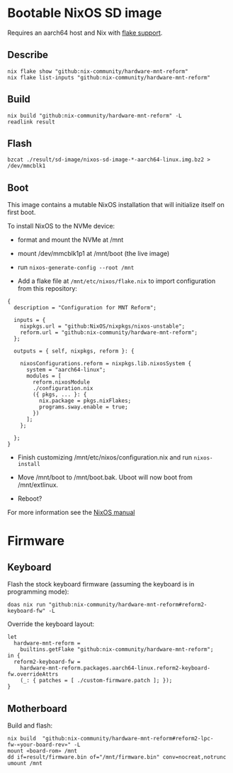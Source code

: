 # Bootable NixOS SD image

Requires an aarch64 host and Nix with [flake support](https://www.tweag.io/blog/2020-05-25-flakes/).

## Describe
```
nix flake show "github:nix-community/hardware-mnt-reform"
nix flake list-inputs "github:nix-community/hardware-mnt-reform"
```

## Build
```
nix build "github:nix-community/hardware-mnt-reform" -L
readlink result
```

## Flash
```
bzcat ./result/sd-image/nixos-sd-image-*-aarch64-linux.img.bz2 > /dev/mmcblk1
```

## Boot

This image contains a mutable NixOS installation that will initialize itself on first boot.

To install NixOS to the NVMe device:
* format and mount the NVMe at /mnt
* mount /dev/mmcblk1p1 at /mnt/boot (the live image)
* run `nixos-generate-config --root /mnt`

* Add a flake file at `/mnt/etc/nixos/flake.nix` to import configuration from this repository:
```
{
  description = "Configuration for MNT Reform";

  inputs = {
    nixpkgs.url = "github:NixOS/nixpkgs/nixos-unstable";
    reform.url = "github:nix-community/hardware-mnt-reform";
  };

  outputs = { self, nixpkgs, reform }: {

    nixosConfigurations.reform = nixpkgs.lib.nixosSystem {
      system = "aarch64-linux";
      modules = [
        reform.nixosModule
        ./configuration.nix
        ({ pkgs, ... }: {
          nix.package = pkgs.nixFlakes;
          programs.sway.enable = true;
        })
      ];
    };

  };
}
```

* Finish customizing /mnt/etc/nixos/configuration.nix and run `nixos-install`
* Move /mnt/boot to /mnt/boot.bak. Uboot will now boot from /mnt/extlinux.

* Reboot?

For more information see the  [NixOS manual](https://nixos.org/manual/nixos/stable/#sec-installation)


# Firmware

## Keyboard

Flash the stock keyboard firmware (assuming the keyboard is in programming mode):
```
doas nix run "github:nix-community/hardware-mnt-reform#reform2-keyboard-fw" -L
```

Override the keyboard layout:
```
let
  hardware-mnt-reform =
    builtins.getFlake "github:nix-community/hardware-mnt-reform";
in {
  reform2-keyboard-fw =
    hardware-mnt-reform.packages.aarch64-linux.reform2-keyboard-fw.overrideAttrs
    (_: { patches = [ ./custom-firmware.patch ]; });
}
```

## Motherboard

Build and flash:
```
nix build  "github:nix-community/hardware-mnt-reform#reform2-lpc-fw-«your-board-rev»" -L
mount «board-rom» /mnt
dd if=result/firmware.bin of="/mnt/firmware.bin" conv=nocreat,notrunc
umount /mnt
```
